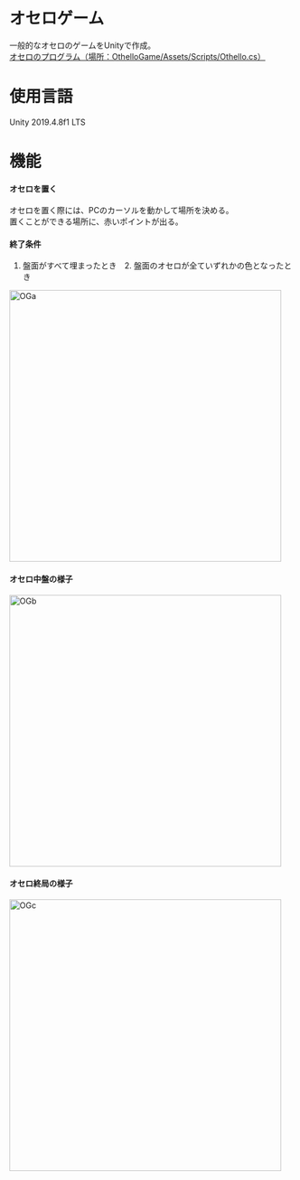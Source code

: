 # オセロゲーム
一般的なオセロのゲームをUnityで作成。  
<a href="https://github.com/ymstjn/OthelloGame/blob/master/Assets/Scripts/Othello.cs">オセロのプログラム（場所：OthelloGame/Assets/Scripts/Othello.cs）</a>  


# 使用言語
Unity 2019.4.8f1 LTS

# 機能
#### オセロを置く
オセロを置く際には、PCのカーソルを動かして場所を決める。  
置くことができる場所に、赤いポイントが出る。
#### 終了条件
1. 盤面がすべて埋まったとき　2. 盤面のオセロが全ていずれかの色となったとき

<div><img width="481" alt="OGa" src="https://user-images.githubusercontent.com/72089102/135747198-b5178727-08ca-4926-83a5-950220c1a8db.png"></div>

#### オセロ中盤の様子
<div><img width="481" alt="OGb" src="https://user-images.githubusercontent.com/72089102/135747202-6e0ad002-b74b-4515-a18d-adf31221d030.png"></div>

#### オセロ終局の様子
<div><img width="481" alt="OGc" src="https://user-images.githubusercontent.com/72089102/135747204-453b8399-dc5a-4289-8627-da34b05e4d4a.png">
</div>
